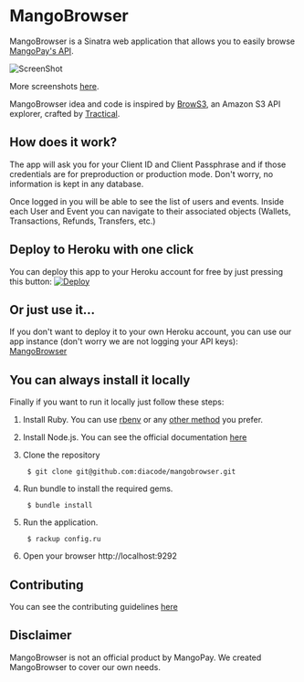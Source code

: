 # MangoBrowser
MangoBrowser is a Sinatra web application that allows you to
easily browse [MangoPay's API](http://docs.mangopay.com/).

![ScreenShot](https://raw.githubusercontent.com/diacode/mangobrowser/master/screenshots/login.jpg)

More screenshots [here](https://github.com/diacode/mangobrowser/tree/master/screenshots).

MangoBrowser idea and code is inspired by [BrowS3](https://github.com/tractical/brows3), an Amazon S3 API explorer, crafted by [Tractical](http://tractical.com).

## How does it work?
The app will ask you for your Client ID and Client Passphrase and if those credentials are for preproduction or production mode. Don't worry, no information is kept in any
database.

Once logged in you will be able to see the list of users and events. Inside each User and Event you can navigate to their associated objects (Wallets, Transactions, Refunds, Transfers, etc.)

## Deploy to Heroku with one click
You can deploy this app to your Heroku account for free by just pressing this button:
[![Deploy](https://www.herokucdn.com/deploy/button.png)](https://heroku.com/deploy)

## Or just use it...
If you don't want to deploy it to your own Heroku account, you can use our app instance (don't worry we are not logging your API keys):
[MangoBrowser](https://mangobrowser.herokuapp.com/)


## You can always install it locally
Finally if you want to run it locally just follow these steps:

1. Install Ruby. You can use [rbenv](https://github.com/sstephenson/rbenv) or
any [other method](http://www.ruby-lang.org/en/downloads/) you prefer.

2. Install Node.js. You can see the official documentation [here](http://nodejs.org/download/)

3. Clone the repository

        $ git clone git@github.com:diacode/mangobrowser.git

4. Run bundle to install the required gems.

        $ bundle install

5. Run the application.

        $ rackup config.ru

6. Open your browser http://localhost:9292


## Contributing
You can see the contributing guidelines
[here](https://github.com/diacode/mangobrowser/blob/master/CONTRIBUTING.md)

## Disclaimer
MangoBrowser is not an official product by MangoPay. We created MangoBrowser to cover our own needs.

